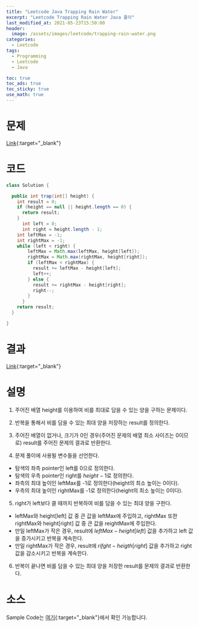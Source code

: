 ```yaml
---
title: "Leetcode Java Trapping Rain Water"
excerpt: "Leetcode Trapping Rain Water Java 풀이"
last_modified_at: 2021-05-23T15:50:00
header:
  image: /assets/images/leetcode/trapping-rain-water.png
categories:
  - Leetcode
tags:
  - Programming
  - Leetcode
  - Java

toc: true
toc_ads: true
toc_sticky: true
use_math: true
---
```

# 문제
[Link](https://leetcode.com/problems/trapping-rain-water/){:target="_blank"}

# 코드
```java
class Solution {

  public int trap(int[] height) {
    int result = 0;
    if (height == null || height.length == 0) {
      return result;
    }
      int left = 0;
      int right = height.length - 1;
    int leftMax = -1;
    int rightMax = -1;
    while (left < right) {
        leftMax = Math.max(leftMax, height[left]);
        rightMax = Math.max(rightMax, height[right]);
        if (leftMax < rightMax) {
          result += leftMax - height[left];
          left++;
        } else {
          result += rightMax - height[right];
          right--;
        }
      }
    return result;
  }

}
```

# 결과
[Link](https://leetcode.com/submissions/detail/497010956/){:target="_blank"}

# 설명
1. 주어진 배열 height를 이용하여 비를 최대로 담을 수 있는 양을 구하는 문제이다.

2. 반복을 통해서 비를 담을 수 있는 최대 양을 저장하는 result를 정의한다.

3. 주어진 배열이 없거나, 크기가 0인 경우(주어진 문제의 배열 최소 사이즈는 0이므로) result를 주어진 문제의 결과로 반환한다.

4. 문제 풀이에 사용될 변수들을 선언한다.
- 탐색의 좌측 pointer인 left를 0으로 정의한다.
- 탐색의 우측 pointer인 right를 $height - 1$로 정의한다.
- 좌측의 최대 높이인 leftMax를 -1로 정의한다(height의 최소 높이는 0이다).
- 우측의 최대 높이인 rightMax를 -1로 정의한다(height의 최소 높이는 0이다).

5. right가 left보다 클 때까지 반복하여 비를 담을 수 있는 최대 양을 구한다.
- leftMax와 height[left] 값 중 큰 값을 leftMax에 주입하고, rightMax 또한 rightMax와 height[right] 값 중 큰 값을 reightMax에 주입한다.
- 만일 leftMax가 작은 경우, result에 $leftMax - height[left]$ 값을 추가하고 left 값을 증가시키고 반복을 계속한다.
- 만일 rightMax가 작은 경우, result에 $rifght - heigth[right]$ 값을 추가하고 right 값을 감소시키고 반복을 계속한다.

6. 반복이 끝나면 비를 담을 수 있는 최대 양을 저장한 result를 문제의 결과로 반환한다.

# 소스
Sample Code는 [여기](https://github.com/GracefulSoul/leetcode/blob/master/src/main/java/gracefulsoul/problems/TrappingRainWater.java){:target="_blank"}에서 확인 가능합니다.